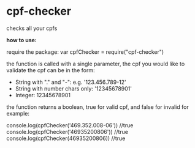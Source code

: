 # cpf-checker
checks all your cpfs

**how to use:**

require the package:
var cpfChecker = require("cpf-checker")

the function is called with a single parameter, the cpf you would like to validate
the cpf can be in the form:
- String with "." and "-": e.g. '123.456.789-12'
- String with number chars only: '12345678901'
- Integer: 12345678901


the function returns a boolean, true for valid cpf, and false for invalid
for example:

console.log(cpfChecker('469.352.008-06')) //true
console.log(cpfChecker('46935200806')) //true
console.log(cpfChecker(46935200806)) //true
